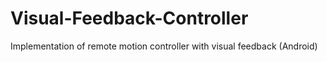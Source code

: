 # Visual-Feedback-Controller
Implementation of remote motion controller with visual feedback (Android)
